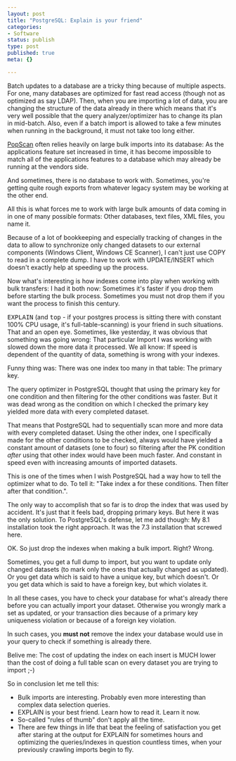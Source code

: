 ```yaml
---
layout: post
title: "PostgreSQL: Explain is your friend"
categories:
- Software
status: publish
type: post
published: true
meta: {}

---
```

<p>Batch updates to a database are a tricky thing because of multiple aspects. For one, many databases are optimized for fast read access (though not as optimized as say LDAP). Then, when you are importing a lot of data, you are changing the structure of the data already in there which means that it's very well possible that the query analyzer/optimizer has to change its plan in mid-batch. Also, even if a batch import is allowed to take a few minutes when running in the background, it must not take too long either.</p>
<p><a href="http://www.popscan.ch">PopScan</a> often relies heavily on large bulk imports into its database: As the applications feature set increased in time, it has become impossible to match all of the applications features to a database which may already be running at the vendors side.</p>
<p>And sometimes, there is no database to work with. Sometimes, you're getting quite rough exports from whatever legacy system may be working at the other end.</p>
<p>All this is what forces me to work with large bulk amounts of data coming in in one of many possible formats: Other databases, text files, XML files, you name it.</p>
<p>Because of a lot of bookkeeping and especially tracking of changes in the data to allow to synchronize only changed datasets to our external components (Windows Client, Windows CE Scanner), I can't just use COPY to read in a complete dump. I have to work with UPDATE/INSERT which doesn't exactly help at speeding up the process.</p>
<p>Now what's interesting is how indexes come into play when working with bulk transfers: I had it both now: Sometimes it's faster if you drop them before starting the bulk process. Sometimes you must not drop them if you want the process to finish this century.</p>
<p><tt>EXPLAIN</tt> (and <tt>top</tt> - if your postgres process is sitting there with constant 100% CPU usage, it's full-table-scanning) is your friend in such situations. That and an open eye. Sometimes, like yesterday, it was obvious that something was going wrong: That particular Import I was working with slowed down the more data it processed. We all know: If speed is dependent of the quantity of data, something is wrong with your indexes.</p>
<p>Funny thing was: There was one index too many in that table: The primary key.</p>
<p>The query optimizer in PostgreSQL thought that using the primary key for one condition and then filtering for the other conditions was faster. But it was dead wrong as the condition on which I checked the primary key yielded more data with every completed dataset.</p>
<p>That means that PostgreSQL had to sequentially scan more and more data with every completed dataset. Using the other index, one I specifically made for the other conditions to be checked, always would have yielded a constant amount of datasets (one to four) so filtering after the PK condition <em>after</em> using that other index would have been much faster. And constant in speed even with increasing amounts of imported datasets.</p>
<p>This is one of the times when I wish PostgreSQL had a way how to tell the optimizer what to do. To tell it: "Take index a for these conditions. Then filter after that condition.".</p>
<p>The only way to accomplish that so far is to drop the index that was used by accident. It's just that it feels bad, dropping primary keys. But here it was the only solution. To PostgreSQL's defense, let me add though: My 8.1 installation took the right approach. It was the 7.3 installation that screwed here.</p>
<p>OK. So just drop the indexes when making a bulk import. Right? Wrong.</p>
<p>Sometimes, you get a full dump to import, but you want to update only changed datasets (to mark only the ones that actually changed as updated). Or you get data which is said to have a unique key, but which doesn't. Or you get data which is said to have a foreign key, but which violates it.</p>
<p>In all these cases, you have to check your database for what's already there before you can actually import your dataset. Otherwise you wrongly mark a set as updated, or your transaction dies because of a primary key uniqueness violation or because of a foreign key violation.</p>
<p>In such cases, you <strong>must not</strong> remove the index your database would use in your query to check if something is already there.</p>
<p>Belive me: The cost of updating the index on each insert is MUCH lower than the cost of doing a full table scan on every dataset you are trying to import ;-)</p>
<p>So in conclusion let me tell this:</p>
<ul>
    <li>Bulk imports are interesting. Probably even more interesting than complex data selection queries.</li>
    <li>EXPLAIN is your best friend. Learn how to read it. Learn it now.</li>
    <li>So-called "rules of thumb" don't apply all the time.</li>
    <li>There are few things in life that beat the feeling of satisfaction you get after staring at the output for EXPLAIN for sometimes hours and optimizing the queries/indexes in question countless times, when your previously crawling imports begin to fly.</li>
</ul>
